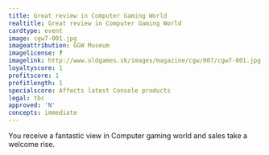 ```yaml
---
title: Great review in Computer Gaming World
realtitle: Great review in Computer Gaming World
cardtype: event
image: cgw7-001.jpg
imageattribution: GGW Museum
imagelicense: ?
imagelink: http://www.oldgames.sk/images/magazine/cgw/007/cgw7-001.jpg
loyaltyscore: 1
profitscore: 1
profitlength: 1
specialscore: Affects latest Console products
legal: tbc
approved: 'N'
concepts: immediate
---
```


You receive a fantastic view in Computer gaming world and sales take a welcome rise.
